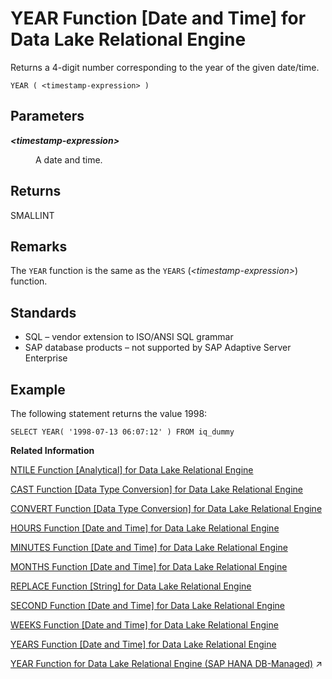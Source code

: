 <!-- loioa591eb9d84f210159e35a75b4b036a0d -->

# YEAR Function \[Date and Time\] for Data Lake Relational Engine

Returns a 4-digit number corresponding to the year of the given date/time.



```
YEAR ( <timestamp-expression> )
```



<a name="loioa591eb9d84f210159e35a75b4b036a0d__YEAR_parm1"/>

## Parameters


<dl>
<dt><b>

*<timestamp-expression\>*

</b></dt>
<dd>

A date and time.



</dd>
</dl>



<a name="loioa591eb9d84f210159e35a75b4b036a0d__YEAR_returns1"/>

## Returns

SMALLINT



<a name="loioa591eb9d84f210159e35a75b4b036a0d__YEAR_remarks1"/>

## Remarks

The `YEAR` function is the same as the `YEARS` \(*<timestamp-expression\>*\) function.



<a name="loioa591eb9d84f210159e35a75b4b036a0d__YEAR_standards1"/>

## Standards

-   SQL – vendor extension to ISO/ANSI SQL grammar
-   SAP database products – not supported by SAP Adaptive Server Enterprise



<a name="loioa591eb9d84f210159e35a75b4b036a0d__YEAR_example1"/>

## Example

The following statement returns the value 1998:

```
SELECT YEAR( '1998-07-13 06:07:12' ) FROM iq_dummy
```

**Related Information**  


[NTILE Function \[Analytical\] for Data Lake Relational Engine](ntile-function-analytical-for-data-lake-relational-engine-a5695f3.md "Distributes query results into a specified number of buckets and assigns the bucket number to each row in the bucket.")

[CAST Function \[Data Type Conversion\] for Data Lake Relational Engine](cast-function-data-type-conversion-for-data-lake-relational-engine-a53996d.md "Returns the value of an expression converted to a supplied data type.")

[CONVERT Function \[Data Type Conversion\] for Data Lake Relational Engine](convert-function-data-type-conversion-for-data-lake-relational-engine-a53f6ef.md "Returns an expression converted to a supplied data type.")

[HOURS Function \[Date and Time\] for Data Lake Relational Engine](hours-function-date-and-time-for-data-lake-relational-engine-a556e14.md "Returns the number of hours since an arbitrary starting date and time, the number of whole hours between two specified times, or adds the specified integer-expression number of hours to a time.")

[MINUTES Function \[Date and Time\] for Data Lake Relational Engine](minutes-function-date-and-time-for-data-lake-relational-engine-a5648d4.md "Returns the number of minutes since an arbitrary date and time, the number of whole minutes between two specified times, or adds the specified integer-expression number of minutes to a time.")

[MONTHS Function \[Date and Time\] for Data Lake Relational Engine](months-function-date-and-time-for-data-lake-relational-engine-a566ced.md "Returns the number of months since an arbitrary starting date/time or the number of months between two specified date/times, or adds the specified integer-expression number of months to a date/time.")

[REPLACE Function \[String\] for Data Lake Relational Engine](replace-function-string-for-data-lake-relational-engine-a579952.md "Replaces all occurrences of a substring with another substring.")

[SECOND Function \[Date and Time\] for Data Lake Relational Engine](second-function-date-and-time-for-data-lake-relational-engine-a57dc03.md "Returns a number from 0 to 59 corresponding to the second component of the given date/time value.")

[WEEKS Function \[Date and Time\] for Data Lake Relational Engine](weeks-function-date-and-time-for-data-lake-relational-engine-a590601.md "Returns the number of weeks since an arbitrary starting date/time, returns the number of weeks between two specified date/times, or adds the specified integer-expression number of weeks to a date/time.")

[YEARS Function \[Date and Time\] for Data Lake Relational Engine](years-function-date-and-time-for-data-lake-relational-engine-a5926bf.md "Returns a 4-digit number corresponding to the year of a given date/time, returns the number of years between two specified date/times, or adds the specified integer-expression number of years to a date/time.")

[YEAR Function for Data Lake Relational Engine (SAP HANA DB-Managed)](https://help.sap.com/viewer/a898e08b84f21015969fa437e89860c8/2023_2_QRC/en-US/54d4912c1eb74fccac5ded7c6fc9fa8d.html "Returns a 4-digit number corresponding to the year of the given date/time.") :arrow_upper_right:

